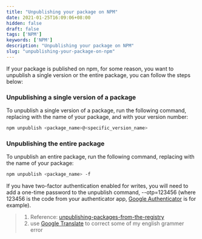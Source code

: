 ```yaml
---
title: "Unpublishing your package on NPM"
date: 2021-01-25T16:09:06+08:00
hidden: false
draft: false
tags: ['NPM']
keywords: ['NPM']
description: "Unpublishing your package on NPM"
slug: "unpublishing-your-package-on-npm"
---
```


If your package is published on npm, for some reason, you want to unpublish a single version or the entire package, you can follow the steps below:

### Unpublishing a single version of a package

To unpublish a single version of a package, run the following command, replacing  with the name of your package, and  with your version number:

```sh
npm unpublish <package_name>@<specific_version_name>
```

### Unpublishing the entire package

To unpublish an entire package, run the following command, replacing  with the name of your package:

```sh
npm unpublish <package_name> -f
```

If you have two-factor authentication enabled for writes, you will need to add a one-time password to the unpublish command, --otp=123456 (where 123456 is the code from your authenticator app, [Google Authenticator](https://apps.apple.com/us/app/google-authenticator/id388497605) is for example).

> 1. Reference: [unpublishing-packages-from-the-registry](https://link.zhihu.com/?target=https%3A//docs.npmjs.com/unpublishing-packages-from-the-registry)
> 2. use [Google Translate](https://translate.google.com/) to correct some of my english grammer error
